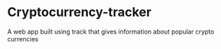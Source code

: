 # Cryptocurrency-tracker
A web app built using track that gives information about popular crypto currencies 
